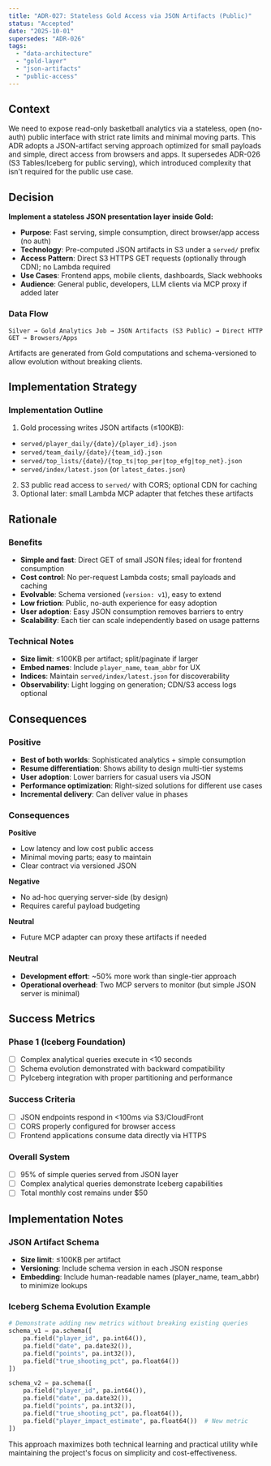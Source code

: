 ```yaml
---
title: "ADR-027: Stateless Gold Access via JSON Artifacts (Public)"
status: "Accepted"
date: "2025-10-01"
supersedes: "ADR-026"
tags:
  - "data-architecture"
  - "gold-layer"
  - "json-artifacts"
  - "public-access"
---
```


## Context

We need to expose read-only basketball analytics via a stateless, open (no-auth) public interface with strict rate limits and minimal moving parts. This ADR adopts a JSON-artifact serving approach optimized for small payloads and simple, direct access from browsers and apps. It supersedes ADR-026 (S3 Tables/Iceberg for public serving), which introduced complexity that isn't required for the public use case.

## Decision

**Implement a stateless JSON presentation layer inside Gold:**

- **Purpose**: Fast serving, simple consumption, direct browser/app access (no auth)
- **Technology**: Pre-computed JSON artifacts in S3 under a `served/` prefix
- **Access Pattern**: Direct S3 HTTPS GET requests (optionally through CDN); no Lambda required
- **Use Cases**: Frontend apps, mobile clients, dashboards, Slack webhooks
- **Audience**: General public, developers, LLM clients via MCP proxy if added later

### **Data Flow**
```
Silver → Gold Analytics Job → JSON Artifacts (S3 Public) → Direct HTTP GET → Browsers/Apps
```

Artifacts are generated from Gold computations and schema-versioned to allow evolution without breaking clients.

## Implementation Strategy

### **Implementation Outline**
1) Gold processing writes JSON artifacts (≤100KB):
  - `served/player_daily/{date}/{player_id}.json`
  - `served/team_daily/{date}/{team_id}.json`
  - `served/top_lists/{date}/{top_ts|top_per|top_efg|top_net}.json`
  - `served/index/latest.json` (or `latest_dates.json`)
2) S3 public read access to `served/` with CORS; optional CDN for caching
3) Optional later: small Lambda MCP adapter that fetches these artifacts

## Rationale

### **Benefits**
- **Simple and fast**: Direct GET of small JSON files; ideal for frontend consumption  
- **Cost control**: No per-request Lambda costs; small payloads and caching
- **Evolvable**: Schema versioned (`version: v1`), easy to extend
- **Low friction**: Public, no-auth experience for easy adoption
- **User adoption**: Easy JSON consumption removes barriers to entry
- **Scalability**: Each tier can scale independently based on usage patterns

### **Technical Notes**
- **Size limit**: ≤100KB per artifact; split/paginate if larger
- **Embed names**: Include `player_name`, `team_abbr` for UX  
- **Indices**: Maintain `served/index/latest.json` for discoverability
- **Observability**: Light logging on generation; CDN/S3 access logs optional

## Consequences

### **Positive**
- **Best of both worlds**: Sophisticated analytics + simple consumption
- **Resume differentiation**: Shows ability to design multi-tier systems
- **User adoption**: Lower barriers for casual users via JSON
- **Performance optimization**: Right-sized solutions for different use cases
- **Incremental delivery**: Can deliver value in phases

### **Consequences**
**Positive**
- Low latency and low cost public access
- Minimal moving parts; easy to maintain
- Clear contract via versioned JSON

**Negative**
- No ad-hoc querying server-side (by design)
- Requires careful payload budgeting

**Neutral**
- Future MCP adapter can proxy these artifacts if needed

### **Neutral**
- **Development effort**: ~50% more work than single-tier approach
- **Operational overhead**: Two MCP servers to monitor (but simple JSON server is minimal)

## Success Metrics

### **Phase 1 (Iceberg Foundation)**
- [ ] Complex analytical queries execute in <10 seconds
- [ ] Schema evolution demonstrated with backward compatibility
- [ ] PyIceberg integration with proper partitioning and performance

### **Success Criteria**
- [ ] JSON endpoints respond in <100ms via S3/CloudFront
- [ ] CORS properly configured for browser access
- [ ] Frontend applications consume data directly via HTTPS

### **Overall System**
- [ ] 95% of simple queries served from JSON layer
- [ ] Complex analytical queries demonstrate Iceberg capabilities
- [ ] Total monthly cost remains under $50

## Implementation Notes

### **JSON Artifact Schema**
- **Size limit**: ≤100KB per artifact
- **Versioning**: Include schema version in each JSON response
- **Embedding**: Include human-readable names (player_name, team_abbr) to minimize lookups

### **Iceberg Schema Evolution Example**
```python
# Demonstrate adding new metrics without breaking existing queries
schema_v1 = pa.schema([
    pa.field("player_id", pa.int64()),
    pa.field("date", pa.date32()),
    pa.field("points", pa.int32()),
    pa.field("true_shooting_pct", pa.float64())
])

schema_v2 = pa.schema([
    pa.field("player_id", pa.int64()),
    pa.field("date", pa.date32()), 
    pa.field("points", pa.int32()),
    pa.field("true_shooting_pct", pa.float64()),
    pa.field("player_impact_estimate", pa.float64())  # New metric
])
```

This approach maximizes both technical learning and practical utility while maintaining the project's focus on simplicity and cost-effectiveness.